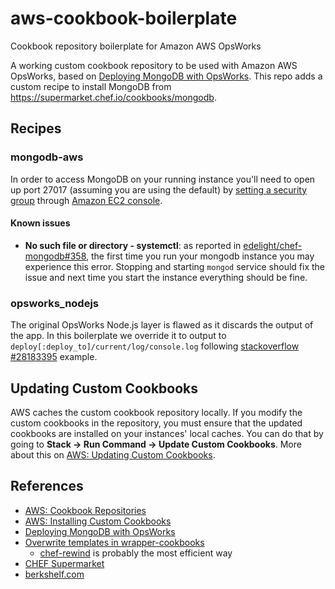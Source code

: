 # aws-cookbook-boilerplate
Cookbook repository boilerplate for Amazon AWS OpsWorks

A working custom cookbook repository to be used with Amazon AWS OpsWorks, based on 
[Deploying MongoDB with OpsWorks](http://blogs.aws.amazon.com/application-management/post/Tx1RB65XDMNVLUA/Deploying-MongoDB-with-OpsWorks). This repo adds a custom recipe to install MongoDB from https://supermarket.chef.io/cookbooks/mongodb.

## Recipes

### mongodb-aws
In order to access MongoDB on your running instance you'll need to open up port 27017 (assuming you are using the default) by [setting a security group](http://docs.aws.amazon.com/gettingstarted/latest/wah/getting-started-application-server.html) through [Amazon EC2 console](https://console.aws.amazon.com/ec2/).

#### Known issues
* **No such file or directory - systemctl**: as reported in [edelight/chef-mongodb#358](https://github.com/edelight/chef-mongodb/issues/358), the first time you run your mongodb instance you may experience this error. Stopping and starting `mongod` service should fix the issue and next time you start the instance everything should be fine.

### opsworks_nodejs

The original OpsWorks Node.js layer is flawed as it discards the output of the app. In this boilerplate we
override it to output to `deploy[:deploy_to]/current/log/console.log` following 
[stackoverflow #28183395](http://stackoverflow.com/questions/28183395/node-js-opsworks-layer-console-logs)
example.

## Updating Custom Cookbooks
AWS caches the custom cookbook repository locally. If you modify the custom cookbooks in the repository, you must ensure that the updated cookbooks are installed on your instances' local caches. You can do that by going to **Stack -> Run Command -> Update Custom Cookbooks**. More about this on [AWS: Updating Custom Cookbooks](http://docs.aws.amazon.com/opsworks/latest/userguide/workingcookbook-installingcustom-enable-update.html).

## References
* [AWS: Cookbook Repositories](http://docs.aws.amazon.com/opsworks/latest/userguide/workingcookbook-installingcustom-repo.html)
* [AWS: Installing Custom Cookbooks](http://docs.aws.amazon.com/opsworks/latest/userguide/workingcookbook-installingcustom-enable.html)
* [Deploying MongoDB with OpsWorks](http://blogs.aws.amazon.com/application-management/post/Tx1RB65XDMNVLUA/Deploying-MongoDB-with-OpsWorks)
* [Overwrite templates in wrapper-cookbooks](https://raymii.org/s/articles/Chef_-_overwrite_templates_in_wrapper_cookbooks.html)
  * [chef-rewind](https://github.com/thommay/chef-rewind) is probably the most efficient way
* [CHEF Supermarket](https://supermarket.chef.io)
* [berkshelf.com](http://berkshelf.com)
